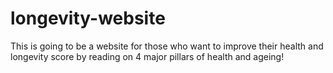 # longevity-website
This is going to be a website for those who want to improve their health and longevity score by reading on 4 major pillars of health and ageing!
